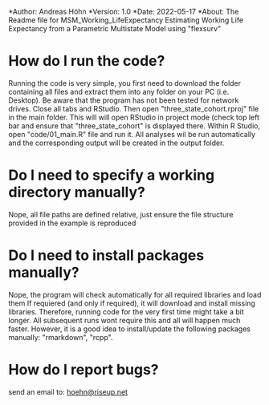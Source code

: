 
*Author: Andreas Höhn
*Version: 1.0
*Date:  2022-05-17
*About: The Readme file for MSM_Working_LifeExpectancy
Estimating Working Life Expectancy from a Parametric Multistate Model using "flexsurv"

# How do I run the code? 
Running the code is very simple, you first need to download the folder 
containing all files and extract them into any folder on your PC (i.e. Desktop). 
Be aware that the program has not been tested for network drives. Close all 
tabs and RStudio. Then open "three_state_cohort.rproj" file in the main folder. 
This will will open RStudio in project mode (check top left bar and ensure that 
"three_state_cohort" is displayed there. Within R Studio, open "code/01_main.R" 
file and run it. All analyses wil be run automatically and the corresponding 
output will be created in the output folder.

# Do I need to specify a working directory manually?
Nope, all file paths are defined relative, just ensure the file structure 
provided in the example is reproduced 

# Do I need to install packages manually? #
Nope, the program will check automatically for all required libraries and load 
them If requiered (and only if required), it will download and install missing 
libraries. Therefore, running code for the very first time might take a bit longer. 
All subsequent runs wont require this and all will happen much faster. However, 
it is a good idea to install/update the following packages manually: "rmarkdown", 
"rcpp".

# How do I report bugs? #
send an email to: hoehn@riseup.net 
